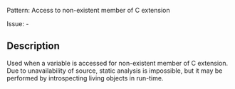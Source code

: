Pattern: Access to non-existent member of C extension

Issue: -

## Description

Used when a variable is accessed for non-existent member of C extension. Due to unavailability of source, static analysis is impossible, but it may be performed by introspecting living objects in run-time.

